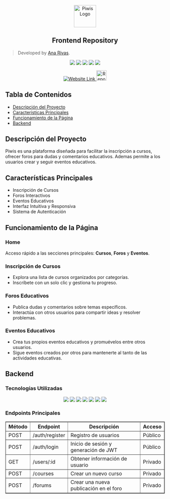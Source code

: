 <p align="center">
    <img src="./svg/mi-icono.svg" alt="Piwis Logo" height="70">
</p>

<h2 align="center">Frontend Repository</h2>

> Developed by [Ana Rivas](https://github.com/AnaRiUb).

<div align="center">
    <img src="https://img.shields.io/badge/react-%2320232a.svg?style=for-the-badge&logo=react&logoColor=%2361DAFB">
    <img src="https://img.shields.io/badge/React_Router-CA4245?style=for-the-badge&logo=react-router&logoColor=white">
    <img src="https://img.shields.io/badge/React%20Hook%20Form-%23EC5990.svg?style=for-the-badge&logo=reacthookform&logoColor=white">
    <img src="https://img.shields.io/badge/tailwindcss-%2338B2AC.svg?style=for-the-badge&logo=tailwind-css&logoColor=white">
    <img src="https://img.shields.io/badge/typescript-%23007ACC.svg?style=for-the-badge&logo=typescript&logoColor=white">
</div>

<p align="center">
    <a href="sv-okqeu9h5xb.cloud.elastika.pe:3000">
        <img src="./svg/mi-icono.svg" alt="Website Link">
    </a>
    <a href="https://github.com/AnaRiUb/Cabrakana-appcoursesenrollment">
    <img src="https://github.githubassets.com/images/modules/logos_page/GitHub-Mark.png" alt="Repository Link" width="32" height="32">
    </a>
</p>

<h2>Tabla de Contenidos</h2>
<ul>
    <li><a href="#descripción-del-proyecto">Descripción del Proyecto</a></li>
    <li><a href="#características-principales">Características Principales</a></li>
    <li><a href="#funcionamiento-de-la-página">Funcionamiento de la Página</a></li>
    <li><a href="#backend">Backend</a></li>
</ul>

<h2 id="descripción-del-proyecto">Descripción del Proyecto</h2>
<p>Piwis es una plataforma diseñada para facilitar la inscripción a cursos, ofrecer foros para dudas y comentarios educativos. Ademas permite a los usuarios crear y seguir eventos educativos.</p>

<h2 id="características-principales">Características Principales</h2>
<ul>
    <li>Inscripción de Cursos</li>
    <li>Foros Interactivos</li>
    <li>Eventos Educativos</li>
    <li>Interfaz Intuitiva y Responsiva</li>
    <li>Sistema de Autenticación</li>
</ul>

<h2 id="funcionamiento-de-la-página">Funcionamiento de la Página</h2>
<h3>Home</h3>
<p>Acceso rápido a las secciones principales: <strong>Cursos</strong>, <strong>Foros</strong> y <strong>Eventos</strong>.</p>

<h3>Inscripción de Cursos</h3>
<ul>
    <li>Explora una lista de cursos organizados por categorías.</li>
    <li>Inscríbete con un solo clic y gestiona tu progreso.</li>
</ul>

<h3>Foros Educativos</h3>
<ul>
    <li>Publica dudas y comentarios sobre temas específicos.</li>
    <li>Interactúa con otros usuarios para compartir ideas y resolver problemas.</li>
</ul>

<h3>Eventos Educativos</h3>
<ul>
    <li>Crea tus propios eventos educativos y promuévelos entre otros usuarios.</li>
    <li>Sigue eventos creados por otros para mantenerte al tanto de las actividades educativas.</li>
</ul>

<h2 id="backend">Backend</h2>

<h3>Tecnologías Utilizadas</h3>
<div align="center">
    <img src="https://img.shields.io/badge/Node.js-339933?style=for-the-badge&logo=nodedotjs&logoColor=white">
    <img src="https://img.shields.io/badge/Express.js-000000?style=for-the-badge&logo=express&logoColor=white">
    <img src="https://img.shields.io/badge/PostgreSQL-336791?style=for-the-badge&logo=postgresql&logoColor=white">
    <img src="https://img.shields.io/badge/Prisma-2D3748?style=for-the-badge&logo=prisma&logoColor=white">
    <img src="https://img.shields.io/badge/JWT-000000?style=for-the-badge&logo=jsonwebtokens&logoColor=white">
    <img src="https://img.shields.io/badge/Cloudinary-F2F3F4?style=for-the-badge&logo=cloudinary&logoColor=blue">
    <img src="https://img.shields.io/badge/TypeScript-007ACC?style=for-the-badge&logo=typescript&logoColor=white">
</div>


<h3>Endpoints Principales</h3>
<table border="1">
    <tr>
        <th>Método</th>
        <th>Endpoint</th>
        <th>Descripción</th>
        <th>Acceso</th>
    </tr>
    <tr>
        <td>POST</td>
        <td>/auth/register</td>
        <td>Registro de usuarios</td>
        <td>Público</td>
    </tr>
    <tr>
        <td>POST</td>
        <td>/auth/login</td>
        <td>Inicio de sesión y generación de JWT</td>
        <td>Público</td>
    </tr>
    <tr>
        <td>GET</td>
        <td>/users/:id</td>
        <td>Obtener información de usuario</td>
        <td>Privado</td>
    </tr>
    <tr>
        <td>POST</td>
        <td>/courses</td>
        <td>Crear un nuevo curso</td>
        <td>Privado</td>
    </tr>
    <tr>
        <td>POST</td>
        <td>/forums</td>
        <td>Crear una nueva publicación en el foro</td>
        <td>Privado</td>
    </tr>
</table>

</body>
</html>
